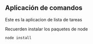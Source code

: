 ## Aplicación de comandos

Este es la aplicacion de lista de tareas

Recuerden instalar los paquetes de node

```
node install
```
